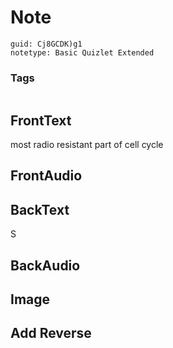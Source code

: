# Note
```
guid: Cj8GCDK)g1
notetype: Basic Quizlet Extended
```

### Tags
```
```

## FrontText
most radio resistant part of cell cycle

## FrontAudio


## BackText
S

## BackAudio


## Image


## Add Reverse

